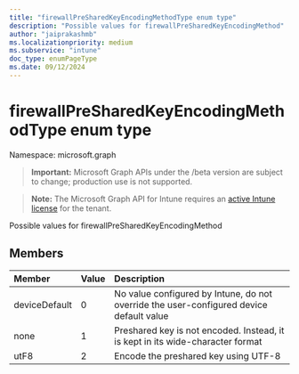 ```yaml
---
title: "firewallPreSharedKeyEncodingMethodType enum type"
description: "Possible values for firewallPreSharedKeyEncodingMethod"
author: "jaiprakashmb"
ms.localizationpriority: medium
ms.subservice: "intune"
doc_type: enumPageType
ms.date: 09/12/2024
---
```


# firewallPreSharedKeyEncodingMethodType enum type

Namespace: microsoft.graph

> **Important:** Microsoft Graph APIs under the /beta version are subject to change; production use is not supported.

> **Note:** The Microsoft Graph API for Intune requires an [active Intune license](https://go.microsoft.com/fwlink/?linkid=839381) for the tenant.

Possible values for firewallPreSharedKeyEncodingMethod

## Members
|Member|Value|Description|
|:---|:---|:---|
|deviceDefault|0|No value configured by Intune, do not override the user-configured device default value|
|none|1|Preshared key is not encoded. Instead, it is kept in its wide-character format|
|utF8|2|Encode the preshared key using UTF-8|
